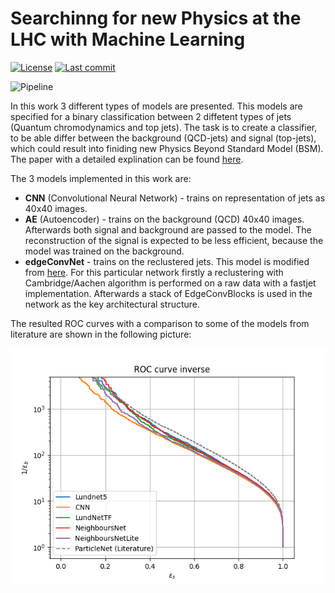 # Searchinng for new Physics at the LHC with Machine Learning

<p align="left">
<a href="#"><img alt="License" src="https://img.shields.io/github/license/mackostya/ml-for-lhc-jets?label=license&color=green&style=flat"></a>
<a href="#"><img alt="Last commit" src="https://img.shields.io/github/last-commit/mackostya/ml-for-lhc-jets/main?color=orange&style=flat"></a>
</p>

![Pipeline](https://github.com/mackostya/ml-for-lhc-jets/actions/workflows/python-package-pip.yml/badge.svg)


In this work 3 different types of models are presented. This models are specified for a binary classification between 2 diffetent types of jets (Quantum chromodynamics and top jets). The task is to create a classifier, to be able differ between the background (QCD-jets) and signal (top-jets), which could result into finiding new Physics Beyond Standard Model (BSM). The paper with a detailed explination can be found [here](https://github.com/mackostya/ml-for-lhc-jets/blob/main/Searching_for_new_physics_at_the_LHC_with_Machine_Learning.pdf).

The 3 models implemented in this work are:
- **CNN** (Convolutional Neural Network) - trains on representation of jets as 40x40 images.
- **AE** (Autoencoder) - trains on the background (QCD) 40x40 images. Afterwards both signal and background are passed to the model. The reconstruction of the signal is expected to be less efficient, because the model was trained on the background.
- **edgeConvNet** - trains on the reclustered jets. This model is modified from [here](https://github.com/hqucms/ParticleNet). For this particular network firstly a reclustering with Cambridge/Aachen algorithm is performed on a raw data with a fastjet implementation. Afterwards a stack of EdgeConvBlocks is used in the network as the key architectural structure.

The resulted ROC curves with a comparison to some of the models from literature are shown in the following picture:

![](roc.png)
